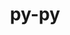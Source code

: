 ---
title: "py-py"
layout: cache
categories: [package, develop-2025-01-05]
meta: {"versions": ["1.11.0"], "compilers": ["gcc@=11.4.0", "gcc@=9.4.0", "oneapi@=2024.2.1"], "oss": ["ubuntu20.04", "ubuntu22.04"], "platforms": ["linux"], "targets": ["neoverse_v2", "ppc64le", "x86_64_v3"], "stacks": ["e4s", "e4s-neoverse-v2", "e4s-oneapi", "e4s-power", "root"], "num_specs": 4, "num_specs_by_stack": {"root": 4, "e4s-power": 1, "e4s-neoverse-v2": 1, "e4s": 1, "e4s-oneapi": 1}}
spec_details: [{"hash": "bt7324j63xm4m5czt4weblt7a5ittys5", "compiler": "gcc@=9.4.0", "versions": ["1.11.0"], "os": "ubuntu20.04", "platform": "linux", "target": "ppc64le", "variants": ["build_system=python_pip"], "stacks": ["root", "e4s-power"], "size": "-", "tarball": "https://binaries.spack.io/develop-2025-01-05/build_cache/linux-ubuntu20.04-ppc64le/gcc-9.4.0/py-py-1.11.0/linux-ubuntu20.04-ppc64le-gcc-9.4.0-py-py-1.11.0-bt7324j63xm4m5czt4weblt7a5ittys5.spack"}, {"hash": "z5t2d7fm7tlmthzeccdf742vplaev64p", "compiler": "gcc@=11.4.0", "versions": ["1.11.0"], "os": "ubuntu22.04", "platform": "linux", "target": "neoverse_v2", "variants": ["build_system=python_pip"], "stacks": ["root", "e4s-neoverse-v2"], "size": "-", "tarball": "https://binaries.spack.io/develop-2025-01-05/build_cache/linux-ubuntu22.04-neoverse_v2/gcc-11.4.0/py-py-1.11.0/linux-ubuntu22.04-neoverse_v2-gcc-11.4.0-py-py-1.11.0-z5t2d7fm7tlmthzeccdf742vplaev64p.spack"}, {"hash": "uhk3rgw2gxtq3mtuimw75x7jvmrsyaib", "compiler": "gcc@=11.4.0", "versions": ["1.11.0"], "os": "ubuntu22.04", "platform": "linux", "target": "x86_64_v3", "variants": ["build_system=python_pip"], "stacks": ["root", "e4s"], "size": "-", "tarball": "https://binaries.spack.io/develop-2025-01-05/build_cache/linux-ubuntu22.04-x86_64_v3/gcc-11.4.0/py-py-1.11.0/linux-ubuntu22.04-x86_64_v3-gcc-11.4.0-py-py-1.11.0-uhk3rgw2gxtq3mtuimw75x7jvmrsyaib.spack"}, {"hash": "bl6tp5c7cweobz46d3pf4n7yx2kmvul6", "compiler": "oneapi@=2024.2.1", "versions": ["1.11.0"], "os": "ubuntu22.04", "platform": "linux", "target": "x86_64_v3", "variants": ["build_system=python_pip"], "stacks": ["e4s-oneapi", "root"], "size": "-", "tarball": "https://binaries.spack.io/develop-2025-01-05/build_cache/linux-ubuntu22.04-x86_64_v3/oneapi-2024.2.1/py-py-1.11.0/linux-ubuntu22.04-x86_64_v3-oneapi-2024.2.1-py-py-1.11.0-bl6tp5c7cweobz46d3pf4n7yx2kmvul6.spack"}]
---